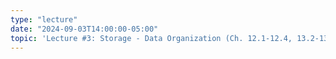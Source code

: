```yaml
---
type: "lecture"
date: "2024-09-03T14:00:00-05:00"
topic: 'Lecture #3: Storage - Data Organization (Ch. 12.1-12.4, 13.2-13.3)'
---
```

